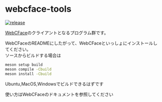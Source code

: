 # webcface-tools

[![release](https://img.shields.io/github/v/release/na-trium-144/webcface-tools)](https://github.com/na-trium-144/webcface-tools/releases)

[WebCFace](https://github.com/na-trium-144/webcface)のクライアントとなるプログラム群です。

WebCFaceのREADMEにしたがって、WebCFaceといっしょにインストールしてください。  
ソースからビルドする場合は
```sh
meson setup build
meson compile -Cbuild
meson install -Cbuild
```

Ubuntu,MacOS,Windowsでビルドできるはずです

使い方はWebCFaceのドキュメントを参照してください
